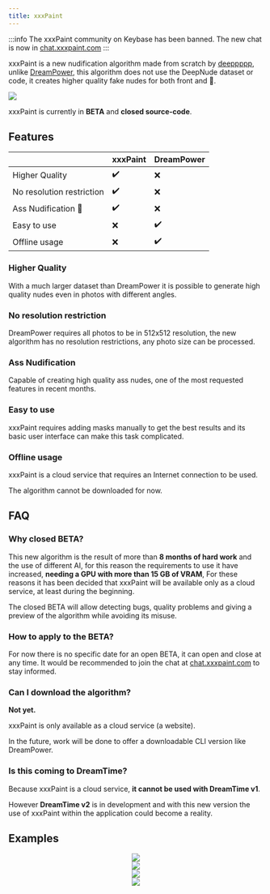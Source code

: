 ```yaml
---
title: xxxPaint
---
```


:::info
The xxxPaint community on Keybase has been banned. The new chat is now in [chat.xxxpaint.com](https://chat.xxxpaint.com)
:::

xxxPaint is a new nudification algorithm made from scratch by [deeppppp](/docs/support/team/#deeppppp), unlike [DreamPower](/docs/dreampower), this algorithm does not use the DeepNude dataset or code, it creates higher quality fake nudes for both front and 🍑.

![](/img/screely-1589684389844.png)

xxxPaint is currently in **BETA** and **closed source-code**.

## Features

|                           | xxxPaint | DreamPower |
| ------------------------- | -------- | ---------- |
| Higher Quality            | ✔️        | ❌          |
| No resolution restriction | ✔️        | ❌          |
| Ass Nudification 🍑        | ✔️        | ❌          |
| Easy to use               | ❌        | ✔️          |
| Offline usage             | ❌        | ✔️          |

### Higher Quality

With a much larger dataset than DreamPower it is possible to generate high quality nudes even in photos with different angles.

### No resolution restriction

DreamPower requires all photos to be in 512x512 resolution, the new algorithm has no resolution restrictions, any photo size can be processed.

### Ass Nudification

Capable of creating high quality ass nudes, one of the most requested features in recent months.

### Easy to use

xxxPaint requires adding masks manually to get the best results and its basic user interface can make this task complicated.

### Offline usage

xxxPaint is a cloud service that requires an Internet connection to be used. 

The algorithm cannot be downloaded for now.

## FAQ

### Why closed BETA?

This new algorithm is the result of more than **8 months of hard work** and the use of different AI, for this reason the requirements to use it have increased, **needing a GPU with more than 15 GB of VRAM**, For these reasons it has been decided that xxxPaint will be available only as a cloud service, at least during the beginning.

The closed BETA will allow detecting bugs, quality problems and giving a preview of the algorithm while avoiding its misuse.

### How to apply to the BETA?

For now there is no specific date for an open BETA, it can open and close at any time. It would be recommended to join the chat at [chat.xxxpaint.com](https://chat.xxxpaint.com) to stay informed.

### Can I download the algorithm?

**Not yet.**

xxxPaint is only available as a cloud service (a website).

In the future, work will be done to offer a downloadable CLI version like DreamPower.

### Is this coming to DreamTime?

Because xxxPaint is a cloud service, **it cannot be used with DreamTime v1**.

However **DreamTime v2** is in development and with this new version the use of xxxPaint within the application could become a reality.


## Examples

<div align="center" className="row">
  <div className="col col--6"><img src="/img/xxxpaint/Selena-Gomez-29.jpg" style={{ height: 373 }} /></div>
  <div className="col col--6"><img src="/img/xxxpaint/Selena-Gomez-29-psd1.jpg" style={{ height: 373 }} /></div>
</div>

<div align="center" className="row">
  <div className="col col--6"><img src="/img/xxxpaint/gemma-atkinson-topless-pictures-768x1024.jpg" style={{ height: 373 }} /></div>
  <div className="col col--6"><img src="/img/xxxpaint/xxxpaint_963b4076dc962.png" style={{ height: 373 }} /></div>
</div>
